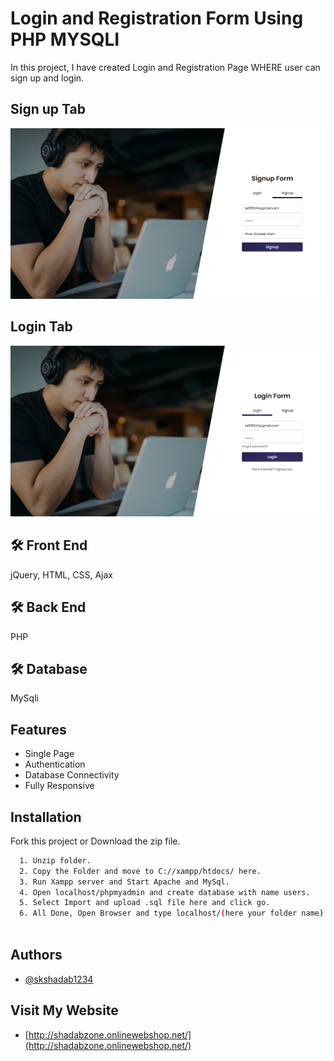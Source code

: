 # Login and Registration Form Using PHP MYSQLI

In this project, I have created Login and Registration Page WHERE user can sign up and login.

## Sign up Tab

![Sign up Screen Page](https://github.com/skshadab1234/Login-and-Registration-Form-Using-PHP-MYSQLI/blob/main/1.png)

## Login Tab

![LOGIN Screen Page](https://github.com/skshadab1234/Login-and-Registration-Form-Using-PHP-MYSQLI/blob/main/2.png)

## 🛠 Front End
jQuery, HTML, CSS, Ajax

## 🛠 Back End
PHP

## 🛠 Database
MySqli

## Features

- Single Page
- Authentication 
- Database Connectivity
- Fully Responsive

## Installation

Fork this project or Download the zip file.

```bash
  1. Unzip folder.
  2. Copy the Folder and move to C://xampp/htdocs/ here.
  3. Run Xampp server and Start Apache and MySql.
  4. Open localhost/phpmyadmin and create database with name users.
  5. Select Import and upload .sql file here and click go.
  6. All Done, Open Browser and type localhost/(here your folder name).
  
```
    
## Authors

- [@skshadab1234](https://github.com/skshadab1234/)


## Visit My Website

- [http://shadabzone.onlinewebshop.net/](http://shadabzone.onlinewebshop.net/)


